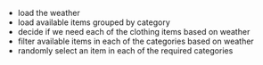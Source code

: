 - load the weather
- load available items grouped by category
- decide if we need each of the clothing items based on weather
- filter available items in each of the categories based on weather
- randomly select an item in each of the required categories